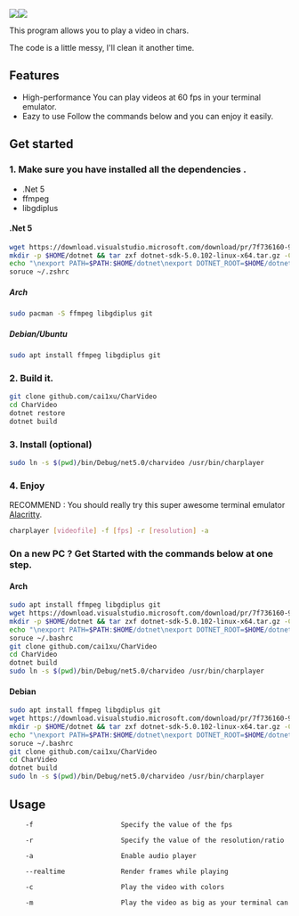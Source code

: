 ![](https://github.com/Cai1Hsu/CharVideo/workflows/CodeQL/badge.svg)![](https://github.com/Cai1Hsu/CharVideo/workflows/.NET/badge.svg)


This program allows you to play a video in chars.

The code is a little messy, I'll clean it another time.
## Features
   - High-performance   You can play videos at 60 fps in your terminal emulator.
   - Eazy to use        Follow the commands below and you can enjoy it easily.

## Get started

### 1. Make sure you have installed all the dependencies .

   - .Net 5
   - ffmpeg
   - libgdiplus



#### .Net 5

```bash
wget https://download.visualstudio.microsoft.com/download/pr/7f736160-9f34-4595-8d72-13630c437aef/b9c4513afb0f8872eb95793c70ac52f6/dotnet-sdk-5.0.102-linux-x64.tar.gz
mkdir -p $HOME/dotnet && tar zxf dotnet-sdk-5.0.102-linux-x64.tar.gz -C $HOME/dotnet
echo "\nexport PATH=$PATH:$HOME/dotnet\nexport DOTNET_ROOT=$HOME/dotnet">>~/.zshrc
soruce ~/.zshrc
```

   ##### Arch

   ```bash
sudo pacman -S ffmpeg libgdiplus git
   ```

   ##### Debian/Ubuntu

   ```bash
sudo apt install ffmpeg libgdiplus git
   ```

### 2. Build it.

   ```bash
git clone github.com/cai1xu/CharVideo
cd CharVideo
dotnet restore
dotnet build
   ```

### 3.  Install (optional) 

```bash
sudo ln -s $(pwd)/bin/Debug/net5.0/charvideo /usr/bin/charplayer
```



### 4. Enjoy

RECOMMEND : You should really try this super awesome terminal emulator [Alacritty](https://github.com/alacritty/alacritty).

```bash
charplayer [videofile] -f [fps] -r [resolution] -a
```

### On a new PC ? Get Started with the commands below at one step.
#### Arch
```bash
sudo apt install ffmpeg libgdiplus git
wget https://download.visualstudio.microsoft.com/download/pr/7f736160-9f34-4595-8d72-13630c437aef/b9c4513afb0f8872eb95793c70ac52f6/dotnet-sdk-5.0.102-linux-x64.tar.gz
mkdir -p $HOME/dotnet && tar zxf dotnet-sdk-5.0.102-linux-x64.tar.gz -C $HOME/dotnet
echo "\nexport PATH=$PATH:$HOME/dotnet\nexport DOTNET_ROOT=$HOME/dotnet">>~/.bashrc
soruce ~/.bashrc
git clone github.com/cai1xu/CharVideo
cd CharVideo
dotnet build
sudo ln -s $(pwd)/bin/Debug/net5.0/charvideo /usr/bin/charplayer
```

#### Debian

```Bash
sudo apt install ffmpeg libgdiplus git
wget https://download.visualstudio.microsoft.com/download/pr/7f736160-9f34-4595-8d72-13630c437aef/b9c4513afb0f8872eb95793c70ac52f6/dotnet-sdk-5.0.102-linux-x64.tar.gz
mkdir -p $HOME/dotnet && tar zxf dotnet-sdk-5.0.102-linux-x64.tar.gz -C $HOME/dotnet
echo "\nexport PATH=$PATH:$HOME/dotnet\nexport DOTNET_ROOT=$HOME/dotnet">>~/.bashrc
soruce ~/.bashrc
git clone github.com/cai1xu/CharVideo
cd CharVideo
dotnet build
sudo ln -s $(pwd)/bin/Debug/net5.0/charvideo /usr/bin/charplayer
```

## Usage

        -f						Specify the value of the fps

        -r						Specify the value of the resolution/ratio

        -a						Enable audio player

        --realtime		        Render frames while playing
        
        -c                      Play the video with colors
        
        -m                      Play the video as big as your terminal can
